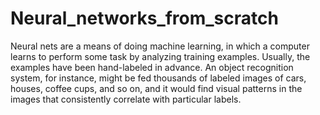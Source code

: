 # Neural_networks_from_scratch
Neural nets are a means of doing machine learning, in which a computer learns to perform some task by analyzing training examples. Usually, the examples have been hand-labeled in advance. An object recognition system, for instance, might be fed thousands of labeled images of cars, houses, coffee cups, and so on, and it would find visual patterns in the images that consistently correlate with particular labels.
